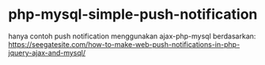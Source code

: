 # php-mysql-simple-push-notification

hanya contoh push notification menggunakan ajax-php-mysql berdasarkan:
https://seegatesite.com/how-to-make-web-push-notifications-in-php-jquery-ajax-and-mysql/
